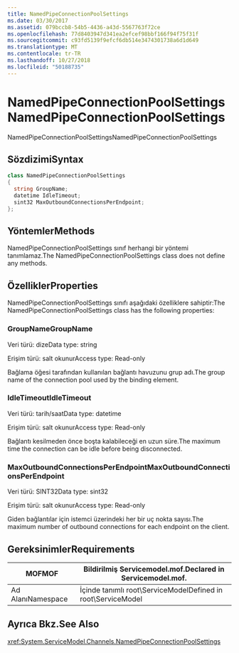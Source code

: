 ```yaml
---
title: NamedPipeConnectionPoolSettings
ms.date: 03/30/2017
ms.assetid: 079bccb8-54b5-4436-a43d-5567763f72ce
ms.openlocfilehash: 77d8403947d341ea2efcef98bbf166f94f75f31f
ms.sourcegitcommit: c93fd5139f9efcf6db514e3474301738a6d1d649
ms.translationtype: MT
ms.contentlocale: tr-TR
ms.lasthandoff: 10/27/2018
ms.locfileid: "50188735"
---
```

# <a name="namedpipeconnectionpoolsettings"></a><span data-ttu-id="cb963-102">NamedPipeConnectionPoolSettings</span><span class="sxs-lookup"><span data-stu-id="cb963-102">NamedPipeConnectionPoolSettings</span></span>
<span data-ttu-id="cb963-103">NamedPipeConnectionPoolSettings</span><span class="sxs-lookup"><span data-stu-id="cb963-103">NamedPipeConnectionPoolSettings</span></span>  
  
## <a name="syntax"></a><span data-ttu-id="cb963-104">Sözdizimi</span><span class="sxs-lookup"><span data-stu-id="cb963-104">Syntax</span></span>  
  
```csharp
class NamedPipeConnectionPoolSettings  
{  
  string GroupName;  
  datetime IdleTimeout;  
  sint32 MaxOutboundConnectionsPerEndpoint;  
};  
```  
  
## <a name="methods"></a><span data-ttu-id="cb963-105">Yöntemler</span><span class="sxs-lookup"><span data-stu-id="cb963-105">Methods</span></span>  
 <span data-ttu-id="cb963-106">NamedPipeConnectionPoolSettings sınıf herhangi bir yöntemi tanımlamaz.</span><span class="sxs-lookup"><span data-stu-id="cb963-106">The NamedPipeConnectionPoolSettings class does not define any methods.</span></span>  
  
## <a name="properties"></a><span data-ttu-id="cb963-107">Özellikler</span><span class="sxs-lookup"><span data-stu-id="cb963-107">Properties</span></span>  
 <span data-ttu-id="cb963-108">NamedPipeConnectionPoolSettings sınıfı aşağıdaki özelliklere sahiptir:</span><span class="sxs-lookup"><span data-stu-id="cb963-108">The NamedPipeConnectionPoolSettings class has the following properties:</span></span>  
  
### <a name="groupname"></a><span data-ttu-id="cb963-109">GroupName</span><span class="sxs-lookup"><span data-stu-id="cb963-109">GroupName</span></span>  
 <span data-ttu-id="cb963-110">Veri türü: dize</span><span class="sxs-lookup"><span data-stu-id="cb963-110">Data type: string</span></span>  
  
 <span data-ttu-id="cb963-111">Erişim türü: salt okunur</span><span class="sxs-lookup"><span data-stu-id="cb963-111">Access type: Read-only</span></span>  
  
 <span data-ttu-id="cb963-112">Bağlama öğesi tarafından kullanılan bağlantı havuzunu grup adı.</span><span class="sxs-lookup"><span data-stu-id="cb963-112">The group name of the connection pool used by the binding element.</span></span>  
  
### <a name="idletimeout"></a><span data-ttu-id="cb963-113">IdleTimeout</span><span class="sxs-lookup"><span data-stu-id="cb963-113">IdleTimeout</span></span>  
 <span data-ttu-id="cb963-114">Veri türü: tarih/saat</span><span class="sxs-lookup"><span data-stu-id="cb963-114">Data type: datetime</span></span>  
  
 <span data-ttu-id="cb963-115">Erişim türü: salt okunur</span><span class="sxs-lookup"><span data-stu-id="cb963-115">Access type: Read-only</span></span>  
  
 <span data-ttu-id="cb963-116">Bağlantı kesilmeden önce boşta kalabileceği en uzun süre.</span><span class="sxs-lookup"><span data-stu-id="cb963-116">The maximum time the connection can be idle before being disconnected.</span></span>  
  
### <a name="maxoutboundconnectionsperendpoint"></a><span data-ttu-id="cb963-117">MaxOutboundConnectionsPerEndpoint</span><span class="sxs-lookup"><span data-stu-id="cb963-117">MaxOutboundConnectionsPerEndpoint</span></span>  
 <span data-ttu-id="cb963-118">Veri türü: SINT32</span><span class="sxs-lookup"><span data-stu-id="cb963-118">Data type: sint32</span></span>  
  
 <span data-ttu-id="cb963-119">Erişim türü: salt okunur</span><span class="sxs-lookup"><span data-stu-id="cb963-119">Access type: Read-only</span></span>  
  
 <span data-ttu-id="cb963-120">Giden bağlantılar için istemci üzerindeki her bir uç nokta sayısı.</span><span class="sxs-lookup"><span data-stu-id="cb963-120">The maximum number of outbound connections for each endpoint on the client.</span></span>  
  
## <a name="requirements"></a><span data-ttu-id="cb963-121">Gereksinimler</span><span class="sxs-lookup"><span data-stu-id="cb963-121">Requirements</span></span>  
  
|<span data-ttu-id="cb963-122">MOF</span><span class="sxs-lookup"><span data-stu-id="cb963-122">MOF</span></span>|<span data-ttu-id="cb963-123">Bildirilmiş Servicemodel.mof.</span><span class="sxs-lookup"><span data-stu-id="cb963-123">Declared in Servicemodel.mof.</span></span>|  
|---------|-----------------------------------|  
|<span data-ttu-id="cb963-124">Ad Alanı</span><span class="sxs-lookup"><span data-stu-id="cb963-124">Namespace</span></span>|<span data-ttu-id="cb963-125">İçinde tanımlı root\ServiceModel</span><span class="sxs-lookup"><span data-stu-id="cb963-125">Defined in root\ServiceModel</span></span>|  
  
## <a name="see-also"></a><span data-ttu-id="cb963-126">Ayrıca Bkz.</span><span class="sxs-lookup"><span data-stu-id="cb963-126">See Also</span></span>  
 <xref:System.ServiceModel.Channels.NamedPipeConnectionPoolSettings>

